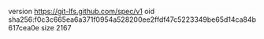 version https://git-lfs.github.com/spec/v1
oid sha256:f0c3c665ea6a371f0954a528200ee2ffdf47c5223349be65d14ca84b617cea0e
size 2167

